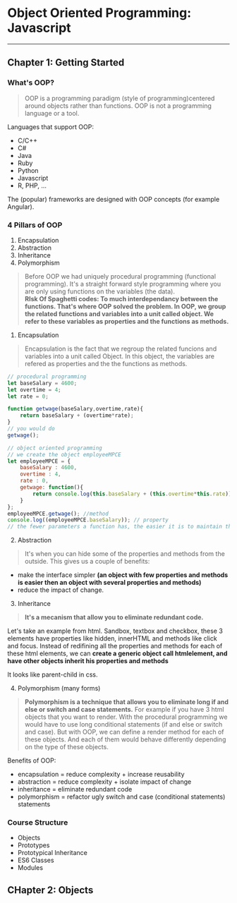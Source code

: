 # Object Oriented Programming: Javascript

----------------------

## Chapter 1: Getting Started

### What's OOP?

> OOP is a programming paradigm (style of programming)centered around objects rather than functions.  OOP is not a programming language or a tool.

Languages that support OOP:

- C/C++  
- C#  
- Java  
- Ruby  
- Python  
- Javascript 
- R, PHP, ... 

The (popular) frameworks are designed with OOP concepts (for example Angular).

### 4 Pillars of OOP

1. Encapsulation  
2. Abstraction  
3. Inheritance  
4. Polymorphism  

> Before OOP we had uniquely procedural programming (functional programming). It's a straight forward style programming where you are only using functions on the variables (the data).  
 **RIsk Of Spaghetti codes: To much interdependancy between the functions. That's where OOP solved the problem. In OOP, we group the related functions and variables into a unit called object. We refer to these variables as properties and the functions as methods.**

 1. Encapsulation

 > Encapsulation is the fact that we regroup the related funcions and variables into a unit called Object. In this object, the variables are refered as properties and the the functions as methods.

```javascript
// procedural programming
let baseSalary = 4600;
let overtime = 4;
let rate = 0;

function getwage(baseSalary,overtime,rate){
    return baseSalary + (overtime*rate);
}
// you would do
getwage();

// object oriented programming
// we create the object employeeMPCE
let employeeMPCE = {
    baseSalary : 4600,
    overtime : 4,
    rate : 0,
    getwage: function(){
        return console.log(this.baseSalary + (this.overtime*this.rate));
    }
};
employeeMPCE.getwage(); //method
console.log((employeeMPCE.baseSalary)); // property
// the fewer parameters a function has, the easier it is to maintain that function.
```

2. Abstraction

> It's when you can hide some of the properties and methods from the outside. This gives us a couple of benefits:  

- make the interface simpler **(an object with few properties and methods is easier then an object with several properties and methods)**  
- reduce the impact of change.

3. Inheritance

> **It's a mecanism that allow you to eliminate redundant code.**

Let's take an example from html. Sandbox, textbox and checkbox, these 3 elements have properties like hidden, innerHTML and methods like click and focus. Instead of redifining all the properties and methods for each of these html elements, we can **create a generic object call htmlelement, and have other objects inherit his properties and methods**

It looks like parent-child in css.

4. Polymorphism (many forms) 

> **Polymorphism is a technique that allows you to eliminate long if and else or switch and case statements.** For example if you have 3 html objects that you want to render. With the procedural programming we would have to use long conditional statements (if and else or switch and case). But with OOP, we can define a render method for each of these objects. And each of them would behave differently depending on the type of these objects.  

Benefits of OOP:

- encapsulation = reduce complexity + increase reusability  
- abstraction = reduce complexity + isolate impact of change  
- inheritance = eliminate redundant code  
- polymorphism = refactor ugly switch and case (conditional statements) statements

### Course Structure

- Objects
- Prototypes
- Prototypical Inheritance
- ES6 Classes
- Modules

## CHapter 2: Objects

